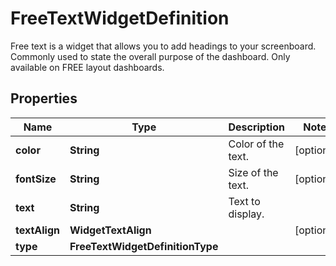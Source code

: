 

# FreeTextWidgetDefinition

Free text is a widget that allows you to add headings to your screenboard. Commonly used to state the overall purpose of the dashboard. Only available on FREE layout dashboards.
## Properties

Name | Type | Description | Notes
------------ | ------------- | ------------- | -------------
**color** | **String** | Color of the text. |  [optional]
**fontSize** | **String** | Size of the text. |  [optional]
**text** | **String** | Text to display. | 
**textAlign** | **WidgetTextAlign** |  |  [optional]
**type** | **FreeTextWidgetDefinitionType** |  | 



